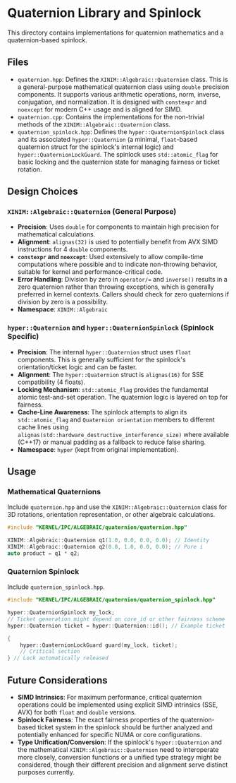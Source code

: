 # Quaternion Library and Spinlock

This directory contains implementations for quaternion mathematics and a quaternion-based spinlock.

## Files

*   `quaternion.hpp`: Defines the `XINIM::Algebraic::Quaternion` class. This is a general-purpose mathematical quaternion class using `double` precision components. It supports various arithmetic operations, norm, inverse, conjugation, and normalization. It is designed with `constexpr` and `noexcept` for modern C++ usage and is aligned for SIMD.
*   `quaternion.cpp`: Contains the implementations for the non-trivial methods of the `XINIM::Algebraic::Quaternion` class.
*   `quaternion_spinlock.hpp`: Defines the `hyper::QuaternionSpinlock` class and its associated `hyper::Quaternion` (a minimal, `float`-based quaternion struct for the spinlock's internal logic) and `hyper::QuaternionLockGuard`. The spinlock uses `std::atomic_flag` for basic locking and the quaternion state for managing fairness or ticket rotation.

## Design Choices

### `XINIM::Algebraic::Quaternion` (General Purpose)

*   **Precision**: Uses `double` for components to maintain high precision for mathematical calculations.
*   **Alignment**: `alignas(32)` is used to potentially benefit from AVX SIMD instructions for 4 `double` components.
*   **`constexpr` and `noexcept`**: Used extensively to allow compile-time computations where possible and to indicate non-throwing behavior, suitable for kernel and performance-critical code.
*   **Error Handling**: Division by zero in `operator/=` and `inverse()` results in a zero quaternion rather than throwing exceptions, which is generally preferred in kernel contexts. Callers should check for zero quaternions if division by zero is a possibility.
*   **Namespace**: `XINIM::Algebraic`

### `hyper::Quaternion` and `hyper::QuaternionSpinlock` (Spinlock Specific)

*   **Precision**: The internal `hyper::Quaternion` struct uses `float` components. This is generally sufficient for the spinlock's orientation/ticket logic and can be faster.
*   **Alignment**: The `hyper::Quaternion` struct is `alignas(16)` for SSE compatibility (4 floats).
*   **Locking Mechanism**: `std::atomic_flag` provides the fundamental atomic test-and-set operation. The quaternion logic is layered on top for fairness.
*   **Cache-Line Awareness**: The spinlock attempts to align its `std::atomic_flag` and `Quaternion orientation` members to different cache lines using `alignas(std::hardware_destructive_interference_size)` where available (C++17) or manual padding as a fallback to reduce false sharing.
*   **Namespace**: `hyper` (kept from original implementation).

## Usage

### Mathematical Quaternions

Include `quaternion.hpp` and use the `XINIM::Algebraic::Quaternion` class for 3D rotations, orientation representation, or other algebraic calculations.

```cpp
#include "KERNEL/IPC/ALGEBRAIC/quaternion/quaternion.hpp"

XINIM::Algebraic::Quaternion q1(1.0, 0.0, 0.0, 0.0); // Identity
XINIM::Algebraic::Quaternion q2(0.0, 1.0, 0.0, 0.0); // Pure i
auto product = q1 * q2;
```

### Quaternion Spinlock

Include `quaternion_spinlock.hpp`.

```cpp
#include "KERNEL/IPC/ALGEBRAIC/quaternion/quaternion_spinlock.hpp"

hyper::QuaternionSpinlock my_lock;
// Ticket generation might depend on core_id or other fairness scheme
hyper::Quaternion ticket = hyper::Quaternion::id(); // Example ticket

{
    hyper::QuaternionLockGuard guard(my_lock, ticket);
    // Critical section
} // Lock automatically released
```

## Future Considerations

*   **SIMD Intrinsics**: For maximum performance, critical quaternion operations could be implemented using explicit SIMD intrinsics (SSE, AVX) for both `float` and `double` versions.
*   **Spinlock Fairness**: The exact fairness properties of the quaternion-based ticket system in the spinlock should be further analyzed and potentially enhanced for specific NUMA or core configurations.
*   **Type Unification/Conversion**: If the spinlock's `hyper::Quaternion` and the mathematical `XINIM::Algebraic::Quaternion` need to interoperate more closely, conversion functions or a unified type strategy might be considered, though their different precision and alignment serve distinct purposes currently.
